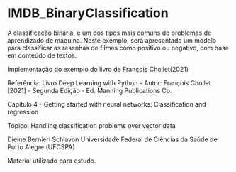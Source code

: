 # IMDB_BinaryClassification
A  classificação binária, é um dos tipos mais comuns de problemas de aprendizado de máquina. Neste exemplo, será apresentado um modelo para classificar as resenhas de filmes como positivo ou negativo, com base em conteúdo de textos.<p>
Implementação do exemplo do livro de François Chollet(2021)

Referência: Livro Deep Learning with Python - Autor: François Chollet [2021] - Segunda Edição - Ed. Manning Publications Co.

Capítulo 4 - Getting started with neural networks: Classification and regression

Tópico:  Handling classification problems over vector data

Dieine Bernieri Schiavon Universidade Federal de Ciências da Saúde de Porto Alegre (UFCSPA)

Material utilizado para estudo.
